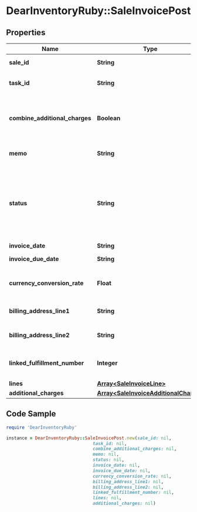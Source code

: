 # DearInventoryRuby::SaleInvoicePost

## Properties

Name | Type | Description | Notes
------------ | ------------- | ------------- | -------------
**sale_id** | **String** | Unique DEAR Sale ID | 
**task_id** | **String** | Identifier of sale Invoice task | 
**combine_additional_charges** | **Boolean** | If &#x60;true&#x60; then &#x60;additional charges&#x60; lines displayed in &#x60;Lines&#x60; array | [default to false]
**memo** | **String** | Additional information for Invoice. | [optional] 
**status** | **String** | Invoice status. Possible Values are values. For POST available values are DRAFT, AUTHORISED | 
**invoice_date** | **String** | Invoice Date. | 
**invoice_due_date** | **String** | Invoice Due Date. | 
**currency_conversion_rate** | **Float** | Decimal with up to 4 decimal places | [optional] 
**billing_address_line1** | **String** | Billing Address Line 1 | [optional] 
**billing_address_line2** | **String** | Billing Address Line 2 | [optional] 
**linked_fulfillment_number** | **Integer** | Number of Fulfilment linked to this invoice | [optional] 
**lines** | [**Array&lt;SaleInvoiceLine&gt;**](SaleInvoiceLine.md) |  | [optional] 
**additional_charges** | [**Array&lt;SaleInvoiceAdditionalCharge&gt;**](SaleInvoiceAdditionalCharge.md) |  | [optional] 

## Code Sample

```ruby
require 'DearInventoryRuby'

instance = DearInventoryRuby::SaleInvoicePost.new(sale_id: nil,
                                 task_id: nil,
                                 combine_additional_charges: nil,
                                 memo: nil,
                                 status: nil,
                                 invoice_date: nil,
                                 invoice_due_date: nil,
                                 currency_conversion_rate: nil,
                                 billing_address_line1: nil,
                                 billing_address_line2: nil,
                                 linked_fulfillment_number: nil,
                                 lines: nil,
                                 additional_charges: nil)
```


